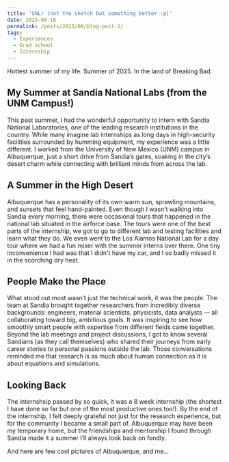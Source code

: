 ```yaml
---
title: 'SNL! (not the sketch but something better :p)'
date: 2025-06-16
permalink: /posts/2013/08/blog-post-2/
tags:
  - Experiences
  - Grad school
  - Internship
---
```

Hottest summer of my life. Summer of 2025. In the land of Breaking Bad.


My Summer at Sandia National Labs (from the UNM Campus!)
------
This past summer, I had the wonderful opportunity to intern with Sandia National Laboratories, one of the leading research institutions in the country. 
While many imagine lab internships as long days in high-security facilities surrounded by humming equipment, my experience was a little different. 
I worked from the University of New Mexico (UNM) campus in Albuquerque, just a short drive from Sandia’s gates, soaking in the city’s desert charm while connecting with brilliant minds from across the lab.

A Summer in the High Desert
------
Albuquerque has a personality of its own warm sun, sprawling mountains, and sunsets that feel hand-painted. 
Even though I wasn’t walking into Sandia every morning, there were occasional tours that happened in the national lab situated in the airforce base.
The tours were one of the best parts of the internship, we got to go to different lab and testing facilities and learn what they do.
We even went to the Los Alamos National Lab for a day tour where we had a fun mixer with the summer interns over there.
One tiny inconvenience I had was that I didn't have my car, and I so badly missed it in the scorching dry heat.

People Make the Place
------
What stood out most wasn’t just the technical work, it was the people. 
The team at Sandia brought together researchers from incredibly diverse backgrounds: engineers, material scientists, physicists, data analysts — all collaborating toward big, ambitious goals. 
It was inspiring to see how smoothly smart people with expertise from different fields came together.
Beyond the lab meetings and project discussions, I got to know several Sandians (as they call themselves) who shared their journeys from early career stories to personal passions outside the lab. 
Those conversations reminded me that research is as much about human connection as it is about equations and simulations.


Looking Back
------
The internshsip passed by so quick, it was a 8 week internship (the shortest I have done so far but one of the most productive ones too!).
By the end of the internship, I felt deeply grateful not just for the research experience, but for the community I became a small part of. 
Albuquerque may have been my temporary home, but the friendships and mentorship I found through Sandia made it a summer I’ll always look back on fondly.

And here are few cool pictures of Albuquerque, and me...












